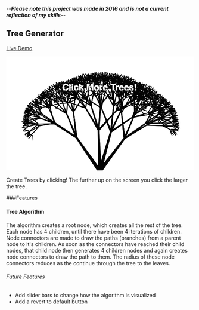 --***Please note this project was made in 2016 and is not a current reflection of my skills***--

## Tree Generator

[Live Demo][github-pages]

[github-pages]: http://gregferg.github.io/tree_generator/

![tree](./example_generated_tree.png)

Create Trees by clicking! The further up on the screen you click the larger the tree.

###Features

#### Tree Algorithm

The algorithm creates a root node, which creates all the rest of the tree. Each node has 4 children, until there have been 4 iterations of children. Node connectors are made to draw the paths (branches) from a parent node to it's children. As soon as the connectors have reached their child nodes, that child node then generates 4 children nodes and again creates node connectors to draw the path to them. The radius of these node connectors reduces as the continue through the tree to the leaves.

###### Future Features

* Add slider bars to change how the algorithm is visualized
* Add a revert to default button

